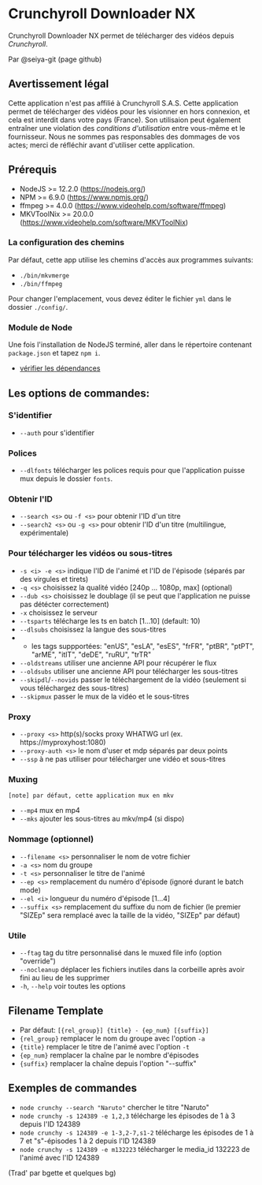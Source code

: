 # Crunchyroll Downloader NX

Crunchyroll Downloader NX permet de télécharger des vidéos depuis *Crunchyroll*.

Par @seiya-git (page github)

## Avertissement légal

Cette application n'est pas affilié à Crunchyroll S.A.S.
Cette application permet de télécharger des vidéos pour les visionner en hors connexion, et cela est interdit dans votre pays (France).
Son utilisaion peut également entraîner une violation des *conditions d'utilisation* entre vous-même et le fournisseur.
Nous ne sommes pas responsables des dommages de vos actes; merci de réfléchir avant d'utiliser cette application.

## Prérequis

* NodeJS >= 12.2.0 (https://nodejs.org/)
* NPM >= 6.9.0 (https://www.npmjs.org/)
* ffmpeg >= 4.0.0 (https://www.videohelp.com/software/ffmpeg)
* MKVToolNix >= 20.0.0 (https://www.videohelp.com/software/MKVToolNix)

### La configuration des chemins

Par défaut, cette app utilise les chemins d'accès aux programmes suivants:
* `./bin/mkvmerge`
* `./bin/ffmpeg`

Pour changer l'emplacement, vous devez éditer le fichier `yml` dans le dossier `./config/`.

### Module de Node

Une fois l'installation de NodeJS terminé, aller dans le répertoire contenant `package.json` et tapez `npm i`.
* [vérifier les dépendances](https://david-dm.org/anidl/crunchyroll-downloader-nx)

## Les options de commandes:

### S'identifier

* `--auth` pour s'identifier

### Polices

* `--dlfonts` télécharger les polices requis pour que l'application puisse mux depuis le dossier `fonts`.

### Obtenir l'ID

* `--search <s>` ou `-f <s>` pour obtenir l'ID d'un titre
* `--search2 <s>` ou `-g <s>` pour obtenir l'ID d'un titre (multilingue, expérimentale)

### Pour télécharger les vidéos ou sous-titres

* `-s <i> -e <s>` indique l'ID de l'animé et l'ID de l'épisode (séparés par des virgules et tirets)
* `-q <s>` choisissez la qualité vidéo [240p ... 1080p, max] (optional)
* `--dub <s>` choisissez le doublage (il se peut que l'application ne puisse pas détécter correctement)
* `-x` choisissez le serveur
* `--tsparts` télécharge les ts en batch [1...10] (default: 10)
* `--dlsubs` choisissez la langue des sous-titres
* * les tags suppportées: "enUS", "esLA", "esES", "frFR", "ptBR", "ptPT", "arME", "itIT", "deDE", "ruRU", "trTR"
* `--oldstreams` utiliser une ancienne API pour récupérer le flux
* `--oldsubs` utiliser une ancienne API pour télécharger les sous-titres
* `--skipdl`/`--novids` passer le téléchargement de la vidéo (seulement si vous téléchargez des sous-titres)
* `--skipmux` passer le mux de la vidéo et le sous-titres

### Proxy

* `--proxy <s>` http(s)/socks proxy WHATWG url (ex. https://myproxyhost:1080)
* `--proxy-auth <s>` le nom d'user et mdp séparés par deux points
* `--ssp` à ne pas utiliser pour télécharger une vidéo et sous-titres

### Muxing

`[note] par défaut, cette application mux en mkv`
* `--mp4` mux en mp4
* `--mks` ajouter les sous-titres au mkv/mp4 (si dispo)

### Nommage (optionnel)

* `--filename <s>` personnaliser le nom de votre fichier
* `-a <s>` nom du groupe
* `-t <s>` personnaliser le titre de l'animé
* `--ep <s>` remplacement du numéro d'épisode (ignoré durant le batch mode)
* `--el <i>` longueur du numéro d'épisode [1...4]
* `--suffix <s>` remplacement du suffixe du nom de fichier (le premier "SIZEp" sera remplacé avec la taille de la vidéo, "SIZEp" par défaut)

### Utile

* `--ftag` tag du titre personnalisé dans le muxed file info (option "override")
* `--nocleanup` déplacer les fichiers inutiles dans la corbeille après avoir fini au lieu de les supprimer
* `-h`, `--help` voir toutes les options

## Filename Template

* Par défaut: `[{rel_group}] {title} - {ep_num} [{suffix}]`
* `{rel_group}` remplacer le nom du groupe avec l'option `-a`
* `{title}` remplacer le titre de l'animé avec l'option `-t`
* `{ep_num}` remplacer la chaîne par le nombre d'épisodes
* `{suffix}` remplacer la chaîne depuis l'option "--suffix" 

## Exemples de commandes

* `node crunchy --search "Naruto"` chercher le titre "Naruto"
* `node crunchy -s 124389 -e 1,2,3` télécharge les épisodes de 1 à 3 depuis l'ID 124389
* `node crunchy -s 124389 -e 1-3,2-7,s1-2` télécharge les épisodes de 1 à 7 et "s"-épisodes 1 à 2 depuis l'ID 124389
* `node crunchy -s 124389 -e m132223` télécharger le media_id 132223 de l'animé avec l'ID 124389

(Trad' par bgette et quelques bg)